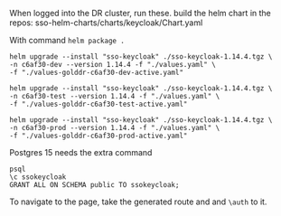 When logged into the DR cluster, run these.
build the helm chart in the repos:
sso-helm-charts/charts/keycloak/Chart.yaml

With command `helm package .`

```
helm upgrade --install "sso-keycloak" ./sso-keycloak-1.14.4.tgz \
-n c6af30-dev --version 1.14.4 -f "./values.yaml" \
-f "./values-golddr-c6af30-dev-active.yaml"
```

```
helm upgrade --install "sso-keycloak" ./sso-keycloak-1.14.4.tgz \
-n c6af30-test --version 1.14.4 -f "./values.yaml" \
-f "./values-golddr-c6af30-test-active.yaml"
```

```
helm upgrade --install "sso-keycloak" ./sso-keycloak-1.14.4.tgz \
-n c6af30-prod --version 1.14.4 -f "./values.yaml" \
-f "./values-golddr-c6af30-prod-active.yaml"
```

Postgres 15 needs the extra command
```
psql
\c ssokeycloak
GRANT ALL ON SCHEMA public TO ssokeycloak;
```

To navigate to the page, take the generated route and and `\auth` to it.
